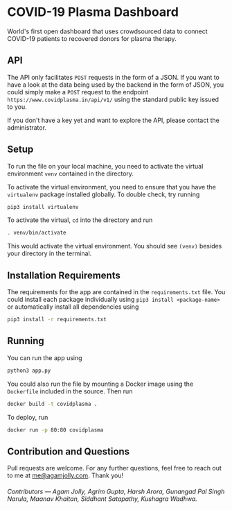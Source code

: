 # COVID-19 Plasma Dashboard

World's first open dashboard that uses crowdsourced data to connect COVID-19 patients to recovered donors for plasma therapy. 

## API

The API only facilitates `POST` requests in the form of a JSON. If you want to have a look at the data being used by the backend in the form of JSON, you could simply make a `POST` request to the endpoint `https://www.covidplasma.in/api/v1/` using the standard public key issued to you. 

If you don't have a key yet and want to explore the API, please contact the administrator.

## Setup

To run the file on your local machine, you need to activate the virtual environment `venv` contained in the directory.

To activate the virtual environment, you need to ensure that you have the `virtualenv` package installed globally. To double check, try running 
```bash
pip3 install virtualenv
```

To activate the virtual, `cd` into the directory and run 
```bash
. venv/bin/activate
```

This would activate the virtual environment. You should see `(venv)` besides your directory in the terminal.

## Installation Requirements

The requirements for the app are contained in the `requirements.txt` file. You could install each package individually using `pip3 install <package-name>` or automatically install all dependencies using
```bash 
pip3 install -r requirements.txt
```

## Running

You can run the app using 
```bash
python3 app.py
```

You could also run the file by mounting a Docker image using the `Dockerfile` included in the source. Then run 
```bash 
docker build -t covidplasma .
```

To deploy, run
```bash
docker run -p 80:80 covidplasma
```

## Contribution and Questions

Pull requests are welcome. For any further questions, feel free to reach out to me at me@agamjolly.com. Thank you!

<h6> Contributors &mdash; Agam Jolly, Agrim Gupta, Harsh Arora, Gunangad Pal Singh Narula, Maanav Khaitan, Siddhant Satapathy, Kushagra Wadhwa. 
